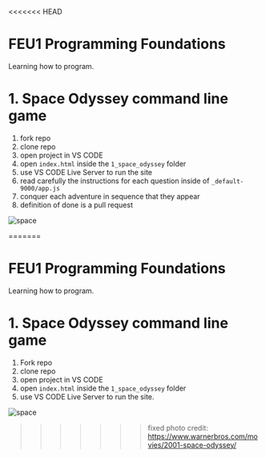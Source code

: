 <<<<<<< HEAD
# FEU1 Programming Foundations

Learning how to program.

# 1. Space Odyssey command line game

1. fork repo
2. clone repo
3. open project in VS CODE
4. open `index.html` inside the `1_space_odyssey` folder
5. use VS CODE Live Server to run the site
6. read carefully the instructions for each question inside of `_default-9000/app.js`
7. conquer each adventure in sequence that they appear
8. definition of done is a pull request

![space](./1_space_odyssey/img/space_odyssey.jpg)

=======
# FEU1 Programming Foundations

Learning how to program.

# 1. Space Odyssey command line game

1. Fork repo
2. clone repo
3.  open project in VS CODE
4.  open `index.html` inside the `1_space_odyssey` folder
5.  use VS CODE Live Server to run the site.

![space](./1_space_odyssey/img/space_odyssey.jpg)

>>>>>>> fixed
photo credit: https://www.warnerbros.com/movies/2001-space-odyssey/